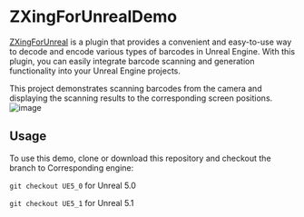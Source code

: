# ZXingForUnrealDemo

[ZXingForUnreal](https://www.unrealengine.com/marketplace/product/zxing-for-unreal) is a plugin that provides a convenient and easy-to-use way to decode and encode various types of barcodes in Unreal Engine. With this plugin, you can easily integrate barcode scanning and generation functionality into your Unreal Engine projects.

This project demonstrates scanning barcodes from the camera and displaying the scanning results to the corresponding screen positions.
![image](https://user-images.githubusercontent.com/49013103/218947710-5eacf72b-8e8d-40de-9fb2-fcbdee6bce15.png)

## Usage

To use this demo, clone or download this repository and checkout the branch to Corresponding engine:

`git checkout UE5_0` for Unreal 5.0

`git checkout UE5_1` for Unreal 5.1 

